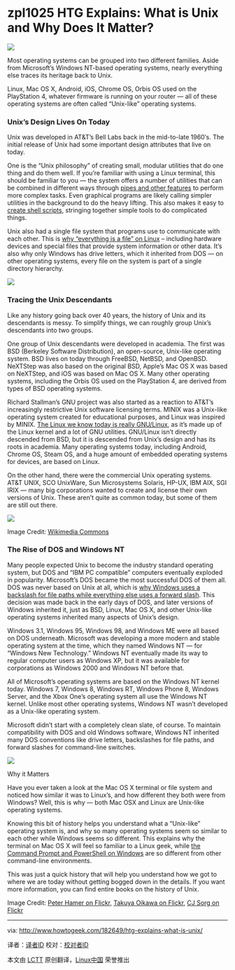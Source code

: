 zpl1025
HTG Explains: What is Unix and Why Does It Matter?
================================================================================
![](http://cdn.howtogeek.com/wp-content/uploads/2014/02/ken-thompson-and-dennis-richie-at-pdp-11.jpg)

Most operating systems can be grouped into two different families. Aside from Microsoft’s Windows NT-based operating systems, nearly everything else traces its heritage back to Unix.

Linux, Mac OS X, Android, iOS, Chrome OS, Orbis OS used on the PlayStation 4, whatever firmware is running on your router — all of these operating systems are often called “Unix-like” operating systems.

### Unix’s Design Lives On Today ###

Unix was developed in AT&T’s Bell Labs back in the mid-to-late 1960′s. The initial release of Unix had some important design attributes that live on today.

One is the “Unix philosophy” of creating small, modular utilities that do one thing and do them well. If you’re familiar with using a Linux terminal, this should be familiar to you — the system offers a number of utilities that can be combined in different ways through [pipes and other features][1] to perform more complex tasks. Even graphical programs are likely calling simpler utilities in the background to do the heavy lifting. This also makes it easy to [create shell scripts][2], stringing together simple tools to do complicated things.

Unix also had a single file system that programs use to communicate with each other. This is [why “everything is a file” on Linux][3] – including hardware devices and special files that provide system information or other data. It’s also why only Windows has drive letters, which it inherited from DOS — on other operating systems, every file on the system is part of a single directory hierarchy.

![](http://cdn.howtogeek.com/wp-content/uploads/2014/02/unix-bell-labs.jpg)

### Tracing the Unix Descendants ###

Like any history going back over 40 years, the history of Unix and its descendants is messy. To simplify things, we can roughly group Unix’s descendants into two groups.

One group of Unix descendants were developed in academia. The first was BSD (Berkeley Software Distribution), an open-source, Unix-like operating system. BSD lives on today through FreeBSD, NetBSD, and OpenBSD. NeXTStep was also based on the original BSD, Apple’s Mac OS X was based on NeXTStep, and iOS was based on Mac OS X. Many other operating systems, including the Orbis OS used on the PlayStation 4, are derived from types of BSD operating systems.

Richard Stallman’s GNU project was also started as a reaction to AT&T’s increasingly restrictive Unix software licensing terms. MINIX was a Unix-like operating system created for educational purposes, and Linux was inspired by MINIX. [The Linux we know today is really GNU/Linux][4], as it’s made up of the Linux kernel and a lot of GNU utilities. GNU/Linux isn’t directly descended from BSD, but it is descended from Unix’s design and has its roots in academia. Many operating systems today, including Android, Chrome OS, Steam OS, and a huge amount of embedded operating systems for devices, are based on Linux.

On the other hand, there were the commercial Unix operating systems. AT&T UNIX, SCO UnixWare, Sun Microsystems Solaris, HP-UX, IBM AIX, SGI IRIX — many big corporations wanted to create and license their own versions of Unix. These aren’t quite as common today, but some of them are still out there.

![](http://cdn.howtogeek.com/wp-content/uploads/2014/02/history-of-unix.png)

Image Credit: [Wikimedia Commons][5]

### The Rise of DOS and Windows NT ###

Many people expected Unix to become the industry standard operating system, but DOS and “IBM PC compatible” computers eventually exploded in popularity. Microsoft’s DOS became the most successful DOS of them all. DOS was never based on Unix at all, which is [why Windows uses a backslash for file paths while everything else uses a forward slash][6]. This decision was made back in the early days of DOS, and later versions of Windows inherited it, just as BSD, Linux, Mac OS X, and other Unix-like operating systems inherited many aspects of Unix’s design.

Windows 3.1, Windows 95, Windows 98, and Windows ME were all based on DOS underneath. Microsoft was developing a more modern and stable operating system at the time, which they named Windows NT — for “Windows New Technology.” Windows NT eventually made its way to regular computer users as Windows XP, but it was available for corporations as Windows 2000 and Windows NT before that.

All of Microsoft’s operating systems are based on the Windows NT kernel today. Windows 7, Windows 8, Windows RT, Windows Phone 8, Windows Server, and the Xbox One’s operating system all use the Windows NT kernel. Unlike most other operating systems, Windows NT wasn’t developed as a Unix-like operating system.

Microsoft didn’t start with a completely clean slate, of course. To maintain compatibility with DOS and old Windows software, Windows NT inherited many DOS conventions like drive letters, backslashes for file paths, and forward slashes for command-line switches.

![](http://cdn.howtogeek.com/wp-content/uploads/2014/02/windows-2000-professional-built-on-nt-technology.jpg)

Why it Matters

Have you ever taken a look at the Mac OS X terminal or file system and noticed how similar it was to Linux’s, and how different they both were from Windows? Well, this is why —  both Mac OSX and Linux are Unix-like operating systems.

Knowing this bit of history helps you understand what a “Unix-like” operating system is, and why so many operating systems seem so similar to each other while Windows seems so different. This explains why the terminal on Mac OS X will feel so familiar to a Linux geek, while [the Command Prompt and PowerShell on Windows][7] are so different from other command-line environments.

This was just a quick history that will help you understand how we got to where we are today without getting bogged down in the details. If you want more information, you can find entire books on the history of Unix.

Image Credit: [Peter Hamer on Flickr][8], [Takuya Oikawa on Flickr][9], [CJ Sorg on Flickr][10]

--------------------------------------------------------------------------------

via: http://www.howtogeek.com/182649/htg-explains-what-is-unix/

译者：[译者ID](https://github.com/译者ID) 校对：[校对者ID](https://github.com/校对者ID)

本文由 [LCTT](https://github.com/LCTT/TranslateProject) 原创翻译，[Linux中国](http://linux.cn/) 荣誉推出

[1]:http://www.howtogeek.com/110150/become-a-linux-terminal-power-user-with-these-8-tricks/
[2]:http://www.howtogeek.com/107217/how-to-manage-processes-from-the-linux-terminal-10-commands-you-need-to-know/
[3]:http://www.howtogeek.com/117939/htg-explains-what-everything-is-a-file-means-on-linux/
[4]:http://www.howtogeek.com/139287/the-great-debate-is-it-linux-or-gnulinux/
[5]:http://en.wikipedia.org/wiki/File:Unix_history.svg
[6]:http://www.howtogeek.com/181774/why-windows-uses-backslashes-and-everything-else-uses-forward-slashes/
[7]:http://www.howtogeek.com/163127/how-powershell-differs-from-the-windows-command-prompt/
[8]:http://www.flickr.com/photos/peter-hamer/2876612463/
[9]:http://www.flickr.com/photos/takuyaoikawa/2060554607/
[10]:http://www.flickr.com/photos/cjsorg/2726088549/
